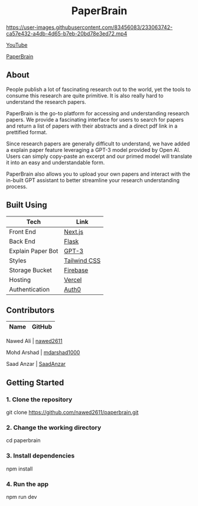 <h1 align="center">
 PaperBrain
 </h1>

https://user-images.githubusercontent.com/83456083/233063742-ca57e432-a4db-4d65-b7eb-20bd78e3ed72.mp4

[YouTube](https://www.youtube.com/watch?v=JnMSISVfTYc)

[PaperBrain](https://www.paperbrain.study)

## About

<p> People publish a lot of fascinating research out to the world, yet the tools to consume this research are quite primitive. It is also really hard to understand the research papers. </p>
  
<p>PaperBrain is the go-to platform for accessing and understanding research papers. We provide a fascinating interface for users to search for papers and return a list of papers with their abstracts and a direct pdf link in a prettified format.

Since research papers are generally difficult to understand, we have added a explain paper feature leveraging a GPT-3 model provided by Open AI. Users can simply copy-paste an excerpt and our primed model will translate it into an easy and understandable form.

</p>

<p>
PaperBrain also allows you to upload your own papers and interact with the in-built GPT assistant to better streamline your research understanding process.
</p>
  
## Built Using

| Tech              | Link                                                 |
| ----------------- | ---------------------------------------------------- |
| Front End         | [Next.js](https://nextjs.org/)                       |
| Back End          | [Flask](https://flask.palletsprojects.com/en/2.2.x/) |
| Explain Paper Bot | [GPT-3](https://openai.com/api/)                     |
| Styles            | [Tailwind CSS](https://tailwindcss.com/docs/)        |
| Storage Bucket    | [Firebase](https://www.firebase.google.com/)         |
| Hosting           | [Vercel](https://vercel.com/)                        |
| Authentication    | [Auth0](https://www.auth0.com/)                      |

## Contributors

| Name | GitHub |
| ---- | ------ |

Nawed Ali | [nawed2611](https://github.com/nawed2611)

Mohd Arshad | [mdarshad1000](https://github.com/mdarshad1000)

Saad Anzar | [SaadAnzar](https://github.com/SaadAnzar)

## Getting Started

### 1. Clone the repository

git clone https://github.com/nawed2611/paperbrain.git

### 2. Change the working directory

cd paperbrain

### 3. Install dependencies

npm install

### 4. Run the app

npm run dev
